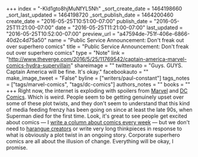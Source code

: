 +++
index = "-KId1gto8hjMuNfYL5Nh"
_sort_create_date = 1464198660
_sort_last_updated = 1464198720
_sort_publish_date = 1464200460
create_date = "2016-05-25T10:51:00-07:00"
publish_date = "2016-05-25T11:21:00-07:00"
date = "2016-05-25T11:21:00-07:00"
last_updated = "2016-05-25T10:52:00-07:00"
preview_url = "a47594de-751f-406e-6866-40d2c4d75a50"
name = "Public Service Announcement: Don't freak out over superhero comics"
title = "Public Service Announcement: Don't freak out over superhero comics"
type = "Note"
link = "http://www.theverge.com/2016/5/25/11769542/captain-america-marvel-comics-hydra-supervillain"
shareimage = ""
twitterauto = "Guys. GUYS. Captain America will be fine. It's okay."
facebookauto = ""
make_image_tweet = "False"
byline = ["writers/paul-constant"]
tags_notes = ["tags/marvel-comics", "tags/dc-comics"]
authors_notes = ""
books = ""
+++
Right now, the internet is exploding with spoilers from [Marvel](http://www.theverge.com/2016/5/25/11769542/captain-america-marvel-comics-hydra-supervillain) and [DC Comics](http://io9.gizmodo.com/every-major-revelation-in-dc-comics-rebirth-special-1778505653). Which is weird. People seem to be getting genuinely upset over some of these plot twists, and they don't seem to understand that this kind of media feeding frenzy has been going on since at least the late 90s, when Superman died for the first time. Look, it's great to see people get excited about comics — I [write a column about comics every week](http://seattlereviewofbooks.com/tags/thursday-comics-hangover/) — but we don't need to [harangue creators](https://twitter.com/nickspencer/status/735466503303233536) or write very long thinkpieces in response to what is obviously a plot twist in an ongoing story. Corporate superhero comics are all about the illusion of change. Everything will be okay, I promise.